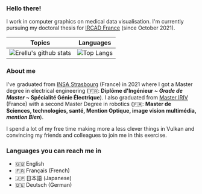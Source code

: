### Hello there!

I work in computer graphics on medical data visualisation.
I'm currently pursuing my doctoral thesis for [IRCAD France](https://www.ircad.fr/) (since October 2021).

| Topics | Languages |
|--------|------------|
| ![Erellu's github stats](https://github-readme-stats.vercel.app/api?username=Erellu&show_icons=true&theme=tokyonight&count_private=true&include_all_commits=true) | ![Top Langs](https://github-readme-stats.vercel.app/api/top-langs/?username=Erellu&theme=tokyonight) |

### About me

I've graduated from [INSA Strasbourg](https://www.insa-strasbourg.fr/en/) (France) in 2021 where I got a Master degree in electrical engineering (:fr:: **Diplôme d'Ingénieur ~ _Grade de Master_ ~ Spécialité Génie Électrique**).
I also graduated from [Master IRIV](https://www.master-iriv.fr/accueil) (France) with a second Master Degree in robotics (:fr:: **Master de Sciences, technologies, santé, Mention Optique, image vision multimédia, _mention Bien_**).

I spend a lot of my free time making more a less clever things in Vulkan and convincing my friends and colleagues to join me in this exercise.

### Languages you can reach me in

- :uk: English
- :fr: Français (French)
- :jp: 日本語 (Japanese)
- :de: Deutsch (German)

<!--
**Erellu/Erellu** is a ✨ _special_ ✨ repository because its `README.md` (this file) appears on your GitHub profile.

Here are some ideas to get you started:

- 🔭 I’m currently working on ...
- 🌱 I’m currently learning ...
- 👯 I’m looking to collaborate on ...
- 🤔 I’m looking for help with ...
- 💬 Ask me about ...
- 📫 How to reach me: ...
- 😄 Pronouns: ...
- ⚡ Fun fact: ...
-->

